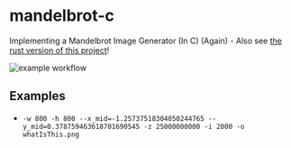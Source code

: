 # mandelbrot-c
Implementing a Mandelbrot Image Generator (In C) (Again) - Also see [the rust version of this project](https://github.com/TechnikTobi/mandelbrot-rust/tree/main)!

![example workflow](https://github.com/TechnikTobi/mandelbrot-c/actions/workflows/cmake.yml/badge.svg)

## Examples

- ```-w 800 -h 800 --x_mid=-1.25737518304050244765 --y_mid=0.378759463618701690545 -z 25000000000 -i 2000 -o whatIsThis.png```
